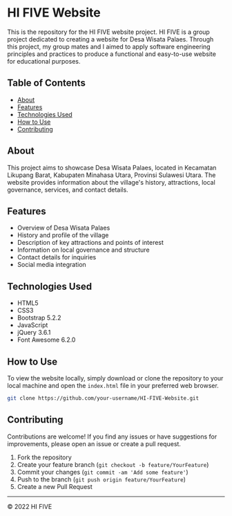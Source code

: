 # HI FIVE Website

This is the repository for the HI FIVE website project. HI FIVE is a group project dedicated to creating a website for Desa Wisata Palaes. Through this project, my group mates and I aimed to apply software engineering principles and practices to produce a functional and easy-to-use website for educational purposes.

## Table of Contents

- [About](#about)
- [Features](#features)
- [Technologies Used](#technologies-used)
- [How to Use](#how-to-use)
- [Contributing](#contributing)

## About

This project aims to showcase Desa Wisata Palaes, located in Kecamatan Likupang Barat, Kabupaten Minahasa Utara, Provinsi Sulawesi Utara. The website provides information about the village's history, attractions, local governance, services, and contact details.

## Features

- Overview of Desa Wisata Palaes
- History and profile of the village
- Description of key attractions and points of interest
- Information on local governance and structure
- Contact details for inquiries
- Social media integration

## Technologies Used

- HTML5
- CSS3
- Bootstrap 5.2.2
- JavaScript
- jQuery 3.6.1
- Font Awesome 6.2.0

## How to Use

To view the website locally, simply download or clone the repository to your local machine and open the `index.html` file in your preferred web browser.

```bash
git clone https://github.com/your-username/HI-FIVE-Website.git
```

## Contributing

Contributions are welcome! If you find any issues or have suggestions for improvements, please open an issue or create a pull request.

1. Fork the repository
2. Create your feature branch (`git checkout -b feature/YourFeature`)
3. Commit your changes (`git commit -am 'Add some feature'`)
4. Push to the branch (`git push origin feature/YourFeature`)
5. Create a new Pull Request

---

© 2022 HI FIVE
